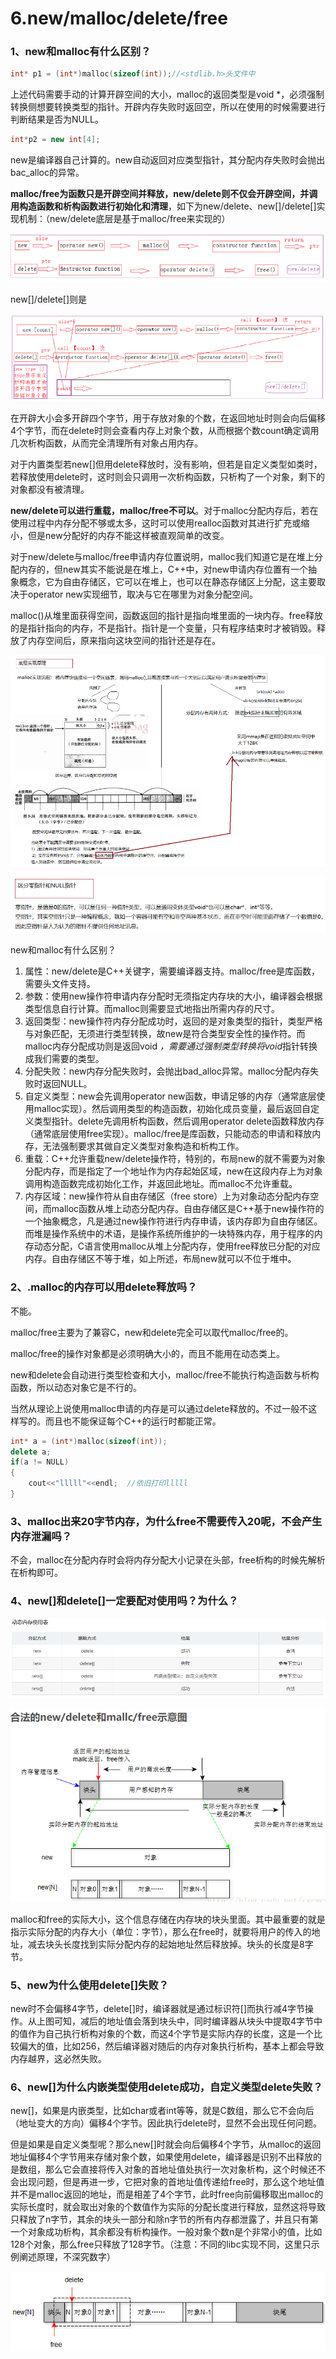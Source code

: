 # 6.new/malloc/delete/free

### 1、new和malloc有什么区别？

```c++
int* p1 = (int*)malloc(sizeof(int));//<stdlib.h>头文件中
```

上述代码需要手动的计算开辟空间的大小，malloc的返回类型是void \*，必须强制转换侧想要转换类型的指针。开辟内存失败时返回空，所以在使用的时候需要进行判断结果是否为NULL。

```c++
int*p2 = new int[4];
```

new是编译器自己计算的。new自动返回对应类型指针，其分配内存失败时会抛出bac\_alloc的异常。

**malloc/free为函数只是开辟空间并释放，new/delete则不仅会开辟空间，并调用构造函数和析构函数进行初始化和清理**，如下为new/delete、new\[]/delete\[]实现机制：（new/delete底层是基于malloc/free来实现的）

![](image/l8d7l626_0_i1Q02u6V7C.png)

new\[]/delete\[]则是

![](image/-ldvr8c5gn_Ydi8gUpNRX.png)

在开辟大小会多开辟四个字节，用于存放对象的个数，在返回地址时则会向后偏移4个字节，而在delete时则会查看内存上对象个数，从而根据个数count确定调用几次析构函数，从而完全清理所有对象占用内存。

对于内置类型若new\[]但用delete释放时，没有影响，但若是自定义类型如类时，若释放使用delete时，这时则会只调用一次析构函数，只析构了一个对象，剩下的对象都没有被清理。

**new/delete可以进行重载，malloc/free不可以**。对于malloc分配内存后，若在使用过程中内存分配不够或太多，这时可以使用realloc函数对其进行扩充或缩小，但是new分配好的内存不能这样被直观简单的改变。

对于new/delete与malloc/free申请内存位置说明，malloc我们知道它是在堆上分配内存的，但new其实不能说是在堆上，C++中，对new申请内存位置有一个抽象概念，它为自由存储区，它可以在堆上，也可以在静态存储区上分配，这主要取决于operator new实现细节，取决与它在哪里为对象分配空间。

malloc()从堆里面获得空间，函数返回的指针是指向堆里面的一块内存。free释放的是指针指向的内存，不是指针。指针是一个变量，只有程序结束时才被销毁。释放了内存空间后，原来指向这块空间的指针还是存在。

![](image/x6wyqd5a4s_pLO7aFXal7.png)

![](image/a5h-tfyb_p_kDyDuQt07Q.png)

new和malloc有什么区别？

1.  属性：new/delete是C++关键字，需要编译器支持。malloc/free是库函数，需要头文件支持。
2.  参数：使用new操作符申请内存分配时无须指定内存块的大小，编译器会根据类型信息自行计算。而malloc则需要显式地指出所需内存的尺寸。
3.  返回类型：new操作符内存分配成功时，返回的是对象类型的指针，类型严格与对象匹配，无须进行类型转换，故new是符合类型安全性的操作符。而malloc内存分配成功则是返回void *，需要通过强制类型转换将void*指针转换成我们需要的类型。
4.  分配失败：new内存分配失败时，会抛出bad\_alloc异常。malloc分配内存失败时返回NULL。
5.  自定义类型：new会先调用operator new函数，申请足够的内存（通常底层使用malloc实现）。然后调用类型的构造函数，初始化成员变量，最后返回自定义类型指针。delete先调用析构函数，然后调用operator delete函数释放内存（通常底层使用free实现）。malloc/free是库函数，只能动态的申请和释放内存，无法强制要求其做自定义类型对象构造和析构工作。
6.  重载：C++允许重载new/delete操作符，特别的，布局new的就不需要为对象分配内存，而是指定了一个地址作为内存起始区域，new在这段内存上为对象调用构造函数完成初始化工作，并返回此地址。而malloc不允许重载。
7.  内存区域：new操作符从自由存储区（free store）上为对象动态分配内存空间，而malloc函数从堆上动态分配内存。自由存储区是C++基于new操作符的一个抽象概念，凡是通过new操作符进行内存申请，该内存即为自由存储区。而堆是操作系统中的术语，是操作系统所维护的一块特殊内存，用于程序的内存动态分配，C语言使用malloc从堆上分配内存，使用free释放已分配的对应内存。自由存储区不等于堆，如上所述，布局new就可以不位于堆中。

### 2、.malloc的内存可以用delete释放吗？

不能。

malloc/free主要为了兼容C，new和delete完全可以取代malloc/free的。

malloc/free的操作对象都是必须明确大小的，而且不能用在动态类上。

new和delete会自动进行类型检查和大小，malloc/free不能执行构造函数与析构函数，所以动态对象它是不行的。

当然从理论上说使用malloc申请的内存是可以通过delete释放的。不过一般不这样写的。而且也不能保证每个C++的运行时都能正常。

```c++
int* a = (int*)malloc(sizeof(int));
delete a;
if(a != NULL)
{
    cout<<"lllll"<<endl;  //依旧打印lllll
}
```

### 3、malloc出来20字节内存，为什么free不需要传入20呢，不会产生内存泄漏吗？

不会，malloc在分配内存时会将内存分配大小记录在头部，free析构的时候先解析在析构即可。

### 4、new\[]和delete\[]一定要配对使用吗？为什么？

![](image/j9mhza31cd_VqMiPq4UU2.png)

![](image/euhvb3p2yq_OXZekdTXWK.png)

malloc和free的实际大小，这个信息存储在内存块的块头里面。其中最重要的就是指示实际分配的内存大小（单位：字节），那么在free时，就要将用户的传入的地址，减去块头长度找到实际分配内存的起始地址然后释放掉。块头的长度是8字节。

### 5、new为什么使用delete\[]失败？

new时不会偏移4字节，delete\[]时，编译器就是通过标识符\[]而执行减4字节操作。从上图可知，减后的地址值会落到块头中，同时编译器从块头中提取4字节中的值作为自己执行析构对象的个数，而这4个字节是实际内存的长度，这是一个比较偏大的值，比如256，然后编译器对随后的内存对象执行析构，基本上都会导致内存越界，这必然失败。

### 6、new\[]为什么内嵌类型使用delete成功，自定义类型delete失败？

new\[]，如果是内嵌类型，比如char或者int等等，就是C数组，那么它不会向后（地址变大的方向）偏移4个字节。因此执行delete时，显然不会出现任何问题。

但是如果是自定义类型呢？那么new\[]时就会向后偏移4个字节，从malloc的返回地址偏移4个字节用来存储对象个数，如果使用delete，编译器是识别不出释放的是数组，那么它会直接将传入对象的首地址值处执行一次对象析构，这个时候还不会出现问题，但是再进一步，它把对象的首地址值传递给free时，那么这个地址值并不是malloc返回的地址，而是相差了4个字节，此时free向前偏移取出malloc的实际长度时，就会取出对象的个数值作为实际的分配长度进行释放，显然这将导致只释放了n字节，其余的块头一部分和除n字节的所有内存都泄露了，并且只有第一个对象成功析构，其余都没有析构操作。一般对象个数n是个非常小的值，比如128个对象，那么free只释放了128字节。（注意：不同的libc实现不同，这里只示例阐述原理，不深究数字）

![](image/2qeji2zgl5_SMxVz-_GC8.png)
